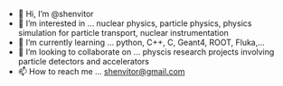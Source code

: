 - 👋 Hi, I’m @shenvitor
- 👀 I’m interested in ... nuclear physics, particle physics, physics simulation for particle transport, nuclear instrumentation
- 🌱 I’m currently learning ... python, C++, C, Geant4, ROOT, Fluka,...
- 💞️ I’m looking to collaborate on ... physcis research projects involving particle detectors and accelerators
- 📫 How to reach me ... shenvitor@gmail.com

<!---
shenvitor/shenvitor is a ✨ special ✨ repository because its `README.md` (this file) appears on your GitHub profile.
You can click the Preview link to take a look at your changes.
--->
